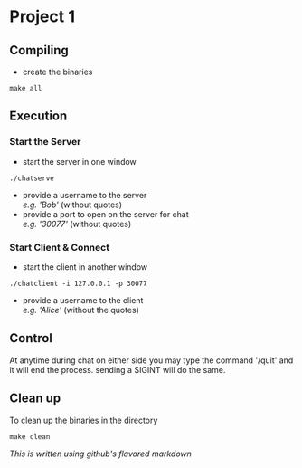 # Project 1
## Compiling
- create the binaries 
```
make all
```

## Execution
### Start the Server
- start the server in one window
```
./chatserve
```
- provide a username to the server
<br>*e.g. 'Bob'* (without quotes)
- provide a port to open on the server for chat
<br>*e.g. '30077'* (without quotes)

### Start Client & Connect
- start the client in another window
```
./chatclient -i 127.0.0.1 -p 30077
```
- provide a username to the client
<br>*e.g. 'Alice'* (without the quotes)

## Control
At anytime during chat on either side you may type the command '/quit' and it will end the process. sending a SIGINT will do the same. 

## Clean up
To clean up the binaries in the directory
```
make clean
```


*This is written using github's flavored markdown*
